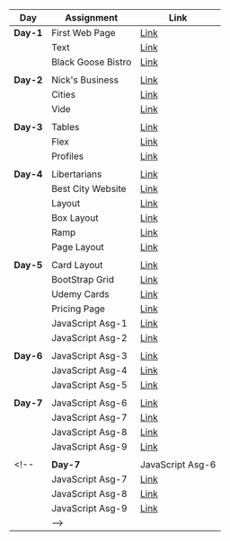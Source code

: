 
| Day       | Assignment          | Link |
|-----------|---------------------|------|
| **Day-1** | First Web Page      | [Link](https://pavancos.github.io/LearnWebDev/Day-2/assignments/1-nick/) |
|           | Text                | [Link](https://pavancos.github.io/LearnWebDev/Day-2/assignments/1-nick/) |
|           | Black Goose Bistro | [Link](https://pavancos.github.io/LearnWebDev/Day-2/assignments/1-nick/) |
||
| **Day-2** | Nick's Business     | [Link](https://pavancos.github.io/LearnWebDev/Day-2/assignments/1-nick/) |
|           | Cities              | [Link](https://pavancos.github.io/LearnWebDev/Day-2/assignments/2-cities/) |
|           | Vide                | [Link](https://pavancos.github.io/LearnWebDev/Day-2/assignments/3-vide/) |
||
| **Day-3** | Tables              | [Link](https://pavancos.github.io/LearnWebDev/Day-3/assignments/1-tables/) |
|           | Flex                | [Link](https://pavancos.github.io/LearnWebDev/Day-3/assignments/2-flex/) |
|           | Profiles            | [Link](https://pavancos.github.io/LearnWebDev/Day-3/assignments/3-team/) |
||
| **Day-4** | Libertarians        | [Link](https://pavancos.github.io/LearnWebDev/Day-4/assignments/1-1-lib/index.html) |
|           | Best City Website   | [Link](https://pavancos.github.io/LearnWebDev/Day-4/assignments/1-1-lib/1-2-best/index.html) |
|           | Layout              | [Link](https://pavancos.github.io/LearnWebDev/Day-4/assignments/2-1-layouts/index.html) |
|           | Box Layout          | [Link](https://pavancos.github.io/LearnWebDev/Day-4/assignments/2-1-layouts/2-2-boxes/index.html) |
|           | Ramp                | [Link](https://pavancos.github.io/LearnWebDev/Day-4/assignments/2-1-layouts/2-3-ramp/index.html) |
|           | Page Layout         | [Link](https://pavancos.github.io/LearnWebDev/Day-4/assignments/2-1-layouts/2-4-page/index.html) |
||
| **Day-5** | Card Layout         | [Link](https://pavancos.github.io/LearnWebDev/Day-5/assignments/BS-Asg-1/) |
|           | BootStrap Grid      | [Link](https://pavancos.github.io/LearnWebDev/Day-5/assignments/BS-Asg-2/) |
|           | Udemy Cards         | [Link](https://pavancos.github.io/LearnWebDev/Day-5/assignments/BS-Asg-3/) |
|           | Pricing Page        | [Link](https://pavancos.github.io/LearnWebDev/Day-5/assignments/BS-Asg-4/) |
|           | JavaScript Asg-1    | [Link](https://pavancos.github.io/LearnWebDev/Day-5/assignments/JS-Asg-1/) |
|           | JavaScript Asg-2    | [Link](https://pavancos.github.io/LearnWebDev/Day-5/assignments/JS-Asg-2/) |
||
| **Day-6** | JavaScript Asg-3    | [Link](https://pavancos.github.io/LearnWebDev/Day-6/assignments/JS-Asg-3/) |
|           | JavaScript Asg-4    | [Link](https://pavancos.github.io/LearnWebDev/Day-6/assignments/JS-Asg-4/) |
|           | JavaScript Asg-5    | [Link](https://pavancos.github.io/LearnWebDev/Day-6/assignments/JS-Asg-5/) |
||
| **Day-7** | JavaScript Asg-6    | [Link](https://pavancos.github.io/LearnWebDev/Day-6/assignments/JS-Asg-3/) |
|           | JavaScript Asg-7    | [Link](https://pavancos.github.io/LearnWebDev/Day-6/assignments/JS-Asg-4/) |
|           | JavaScript Asg-8    | [Link](https://pavancos.github.io/LearnWebDev/Day-6/assignments/JS-Asg-5/) |
|           | JavaScript Asg-9    | [Link](https://pavancos.github.io/LearnWebDev/Day-6/assignments/JS-Asg-5/) |
||
<!--| **Day-7** | JavaScript Asg-6    | [Link](https://pavancos.github.io/LearnWebDev/Day-6/assignments/JS-Asg-3/) |
|           | JavaScript Asg-7    | [Link](https://pavancos.github.io/LearnWebDev/Day-6/assignments/JS-Asg-4/) |
|           | JavaScript Asg-8    | [Link](https://pavancos.github.io/LearnWebDev/Day-6/assignments/JS-Asg-5/) |
|           | JavaScript Asg-9    | [Link](https://pavancos.github.io/LearnWebDev/Day-6/assignments/JS-Asg-5/) |
||-->
